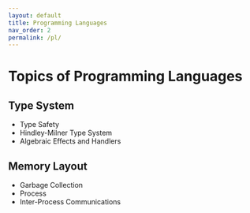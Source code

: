 ```yaml
---
layout: default
title: Programming Languages
nav_order: 2
permalink: /pl/
---
```


# Topics of Programming Languages

## Type System
 - Type Safety
 - Hindley-Milner Type System
 - Algebraic Effects and Handlers

## Memory Layout
 - Garbage Collection
 - Process
 - Inter-Process Communications
